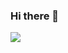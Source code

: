 ### Hi there 👋

<img align="left" src="https://github-readme-stats.vercel.app/api?username=hamalt&count_private=true&show_icons=true&theme=algolia" />

<!--
**hamalt/hamalt** is a ✨ _special_ ✨ repository because its `README.md` (this file) appears on your GitHub profile.

Here are some ideas to get you started:

- 🔭 I’m currently working on ...
- 🌱 I’m currently learning ...
- 👯 I’m looking to collaborate on ...
- 🤔 I’m looking for help with ...
- 💬 Ask me about ...
- 📫 How to reach me: ...
- 😄 Pronouns: ...
- ⚡ Fun fact: ...
-->
